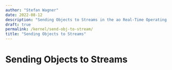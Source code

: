 ```yaml
---
author: "Stefan Wagner"
date: 2022-08-12
description: "Sending Objects to Streams in the ao Real-Time Operating System (RTOS)."
draft: true
permalink: /kernel/send-obj-to-stream/
title: "Sending Objects to Streams"
---
```


# Sending Objects to Streams
